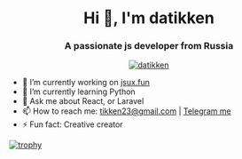 <h1 align="center">Hi 👋, I'm datikken</h1>
<h3 align="center">A passionate js developer from Russia</h3>

<p align="center"><a href="https://github.com/datikken/github-profile-trophy"><img src="https://github-profile-trophy.vercel.app/?username=datikken" alt="datikken" /></a> </p>

- 🔭  I’m currently working on <a target="blank" href="https://jsux.fun">jsux.fun</a>
- 🌱  I’m currently learning Python
- 💬  Ask me about React, or Laravel
- 📫  How to reach me: tikken23@gmail.com | <a target="blank" href="tg://resolve?domain=datikken">Telegram me</a>
- ⚡   Fun fact: Creative creator


[![trophy](https://github-profile-trophy.vercel.app/?username=datikken)](https://github.com/datikken/github-profile-trophy)
